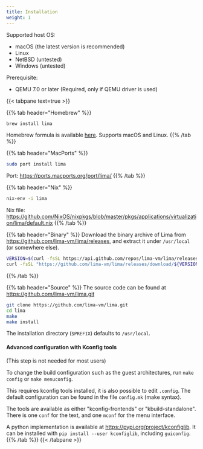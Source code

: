 ```yaml
---
title: Installation
weight: 1
---
```

Supported host OS:
- macOS (the latest version is recommended)
- Linux
- NetBSD (untested)
- Windows (untested)

Prerequisite:
- QEMU 7.0 or later (Required, only if QEMU driver is used)

{{< tabpane text=true >}}

{{% tab header="Homebrew" %}}
```bash
brew install lima
```

Homebrew formula is available [here](https://github.com/Homebrew/homebrew-core/blob/master/Formula/l/lima.rb).
Supports macOS and Linux.
{{% /tab %}}

{{% tab header="MacPorts" %}}
```bash
sudo port install lima
```

Port: <https://ports.macports.org/port/lima/>
{{% /tab %}}

{{% tab header="Nix" %}}
```bash
nix-env -i lima
```

Nix file: <https://github.com/NixOS/nixpkgs/blob/master/pkgs/applications/virtualization/lima/default.nix>
{{% /tab %}}

{{% tab header="Binary" %}}
Download the binary archive of Lima from <https://github.com/lima-vm/lima/releases>, 
and extract it under `/usr/local` (or somewhere else). 

```bash
VERSION=$(curl -fsSL https://api.github.com/repos/lima-vm/lima/releases/latest | jq -r .tag_name)
curl -fsSL "https://github.com/lima-vm/lima/releases/download/${VERSION}/lima-${VERSION:1}-$(uname -s)-$(uname -m).tar.gz" | tar Cxzvm /usr/local
```
{{% /tab %}}

{{% tab header="Source" %}}
The source code can be found at <https://github.com/lima-vm/lima.git>

```bash
git clone https://github.com/lima-vm/lima.git
cd lima
make
make install
```

The installation directory (`$PREFIX`) defaults to `/usr/local`.

#### Advanced configuration with Kconfig tools
(This step is not needed for most users)

To change the build configuration such as the guest architectures, run `make config` or `make menuconfig`.

This requires kconfig tools installed, it is also possible to edit `.config`.
The default configuration can be found in the file `config.mk` (make syntax).

The tools are available as either "kconfig-frontends" or "kbuild-standalone".
There is one `conf` for the text, and one `mconf` for the menu interface.

A python implementation is available at <https://pypi.org/project/kconfiglib>.
It can be installed with `pip install --user kconfiglib`, including `guiconfig`.
{{% /tab %}}
{{< /tabpane >}}
